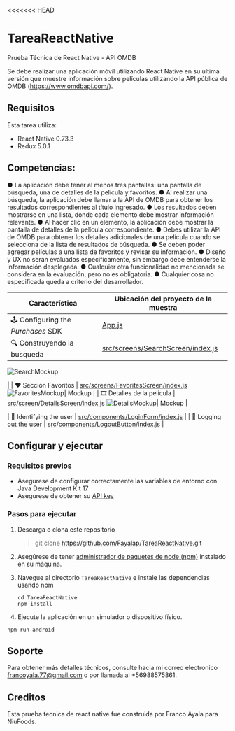 <<<<<<< HEAD
# TareaReactNative
Prueba Técnica de React Native - API OMDB

Se debe realizar una aplicación móvil utilizando React Native en su última versión que muestre
información sobre películas utilizando la API pública de OMDB (https://www.omdbapi.com/).

## Requisitos

Esta tarea utiliza:

- React Native 0.73.3
- Redux 5.0.1

## Competencias:

● La aplicación debe tener al menos tres pantallas: una pantalla de búsqueda, una de detalles
de la película y favoritos.
● Al realizar una búsqueda, la aplicación debe llamar a la API de OMDB para obtener los
resultados correspondientes al título ingresado.
● Los resultados deben mostrarse en una lista, donde cada elemento debe mostrar información
relevante.
● Al hacer clic en un elemento, la aplicación debe mostrar la pantalla de detalles de la película
correspondiente.
● Debes utilizar la API de OMDB para obtener los detalles adicionales de una película cuando
se selecciona de la lista de resultados de búsqueda.
● Se deben poder agregar películas a una lista de favoritos y revisar su información.
● Diseño y UX no serán evaluados específicamente, sin embargo debe entenderse la
información desplegada.
● Cualquier otra funcionalidad no mencionada se considera en la evaluación, pero no es
obligatoria.
● Cualquier cosa no especificada queda a criterio del desarrollador.

| Característica                   | Ubicación del proyecto de la muestra      |
| -------------------------------- | ----------------------------------------- |
| 🕹 Configuring the *Purchases* SDK  | [App.js](App.js#L17) |
| 🔍 Construyendo la busqueda        | [src/screens/SearchScreen/index.js](src/screens/SearchScreen/index.js) 
![SearchMockup](./src/assets/mockups/SearchMockup.png)

|
| ❤️ Sección Favoritos           | [src/screens/FavoritesScreen/index.js](src/screens/FavoritesScreen/index.js) 
![FavoritesMockup](./src/assets/mockups/FavoritesMockup.png)| Mockup |
| 🎞️ Detalles de la pelicula           | [src/screen/DetailsScreen/index.js](src/screen/DetailsScreen/index.js) 
![DetailsMockup](./src/assets/mockups/DetailsMockup.png)| Mockup |

| 👥 Identifying the user             | [src/components/LoginForm/index.js](src/components/LoginForm/index.js) |
| 🚪 Logging out the user             | [src/components/LogoutButton/index.js](src/components/LogoutButton/index.js) |

## Configurar y ejecutar

### Requisitos previos
- Asegurese de configurar correctamente las variables de entorno con Java Development Kit 17
- Asegurese de obtener su [API key](https://www.omdbapi.com/apikey.aspx)

### Pasos para ejecutar
1. Descarga o clona este repositorio
    > git clone https://github.com/Fayalap/TareaReactNative.git

2. Asegúrese de tener [administrador de paquetes de node (npm)](https://docs.npmjs.com/downloading-and-installing-node-js-and-npm) instalado en su máquina.

3. Navegue al directorio `TareaReactNative` e instale las dependencias usando npm

    ```
    cd TareaReactNative
    npm install
    ```

4. Ejecute la aplicación en un simulador o dispositivo físico.

```
npm run android
```


## Soporte

Para obtener más detalles técnicos, consulte hacia mi correo electronico francoyala.77@gmail.com
o por llamada al +56988575861.

## Creditos

Esta prueba tecnica de react native fue construida por Franco Ayala para NiuFoods.

